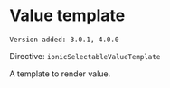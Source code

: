 # Value template

`Version added: 3.0.1, 4.0.0`

Directive: `ionicSelectableValueTemplate`

A template to render value.
